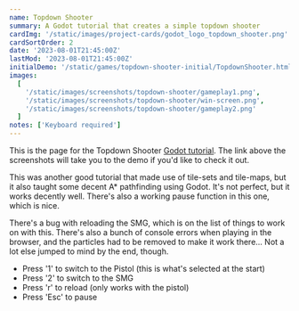```yaml
---
name: Topdown Shooter
summary: A Godot tutorial that creates a simple topdown shooter
cardImg: '/static/images/project-cards/godot_logo_topdown_shooter.png'
cardSortOrder: 2
date: '2023-08-01T21:45:00Z'
lastMod: '2023-08-01T21:45:00Z'
initialDemo: '/static/games/topdown-shooter-initial/TopdownShooter.html'
images:
  [
    '/static/images/screenshots/topdown-shooter/gameplay1.png',
    '/static/images/screenshots/topdown-shooter/win-screen.png',
    '/static/images/screenshots/topdown-shooter/gameplay2.png'
  ]
notes: ['Keyboard required']
---
```


This is the page for the Topdown Shooter [Godot tutorial][1]. The link above the screenshots will take you to the demo if you'd like to check it out.

This was another good tutorial that made use of tile-sets and tile-maps, but it also taught some decent A\* pathfinding using Godot. It's not perfect,
but it works decently well. There's also a working pause function in this one, which is nice.

There's a bug with reloading the SMG, which is on the list of things to work on with this. There's also a bunch of console errors when
playing in the browser, and the particles had to be removed to make it work there... Not a lot else jumped to mind by the end, though.

- Press '1' to switch to the Pistol (this is what's selected at the start)
- Press '2' to switch to the SMG
- Press 'r' to reload (only works with the pistol)
- Press 'Esc' to pause

[1]: https://www.youtube.com/playlist?list=PLpwc3ughKbZexDyPexHN2MXLliKAovkpl
